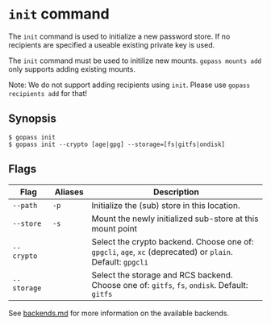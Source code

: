 # `init` command

The `init` command is used to initialize a new password store.
If no recipients are specified a useable existing private key is used.

The `init` command must be used to initilize new mounts. `gopass mounts add` only supports adding existing mounts.

Note: We do not support adding recipients using `init`. Please use `gopass recipients add` for that!

## Synopsis

```
$ gopass init
$ gopass init --crypto [age|gpg] --storage=[fs|gitfs|ondisk]
```

## Flags

Flag | Aliases | Description
---- | ------- | -----------
`--path` | `-p` | Initialize the (sub) store in this location.
`--store` | `-s` | Mount the newly initialized sub-store at this mount point
`--crypto` | | Select the crypto backend. Choose one of: `gpgcli`, `age`, `xc` (deprecated)  or `plain`. Default: `gpgcli`
`--storage` | | Select the storage and RCS backend. Choose one of: `gitfs`, `fs`, `ondisk`. Default: `gitfs`

See [backends.md](../backends.md) for more information on the available backends.
